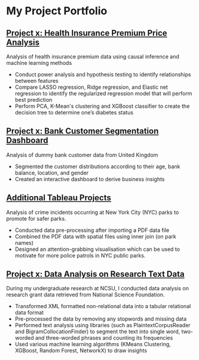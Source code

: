 # My Project Portfolio

## [Project x: Health Insurance Premium Price Analysis](https://choijin.github.io/Health_Insurance_Analysis/) 

Analysis of health insurance premium data using causal inference and machine learning methods
* Conduct power analysis and hypothesis testing to identify relationships between features
* Compare LASSO regression, Ridge regression, and Elastic net regression to identify the regularized regression model that will perform best prediction
* Perform PCA, K-Mean's clustering and XGBoost classifier to create the decision tree to determine one’s diabetes status

## [Project x: Bank Customer Segmentation Dashboard](https://choijin.github.io/Bank_Customer_Dashboard/) 

Analysis of dummy bank customer data from United Kingdom
* Segmented the customer distributions according to their age, bank balance, location, and gender
* Created an interactive dashboard to derive business insights

## [Additional Tableau Projects](https://public.tableau.com/app/profile/jin.choi8484/viz/NYCParkCrime_16744573706270/NYCRates) 

Analysis of crime incidents occurring at New York City (NYC) parks to promote for safer parks.
* Conducted data pre-processing after importing a PDF data file
* Combined the PDF data with spatial files using inner join (on park names)
* Designed an attention-grabbing visualisation which can be used to motivate for more police patrols in NYC public parks.

## [Project x: Data Analysis on Research Text Data](https://choijin.github.io/Data_Analysis_Research/)  

During my undergraduate research at NCSU, I conducted data analysis on research grant data retrieved from National Science Foundation.
* Transformed XML formatted non-relational data into a tabular relational data format
* Pre-processed the data by removing any stopwords and missing data
* Performed text analysis using libraries (such as PlaintextCorpusReader and BigramCollocationFinder) to segment the text into single word, two-worded and three-worded phrases and counting its frequencies
* Used various machine learning algorithms (KMeans Clustering, XGBoost, Random Forest, NetworkX) to draw insights
